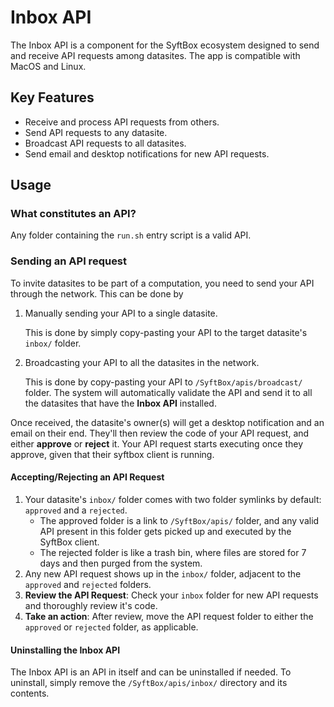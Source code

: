 # Inbox API

The Inbox API is a component for the SyftBox ecosystem designed to send and receive API requests among datasites. The app is compatible with MacOS and Linux.

## Key Features

- Receive and process API requests from others.
- Send API requests to any datasite.
- Broadcast API requests to all datasites.
- Send email and desktop notifications for new API requests.

## Usage

### What constitutes an API?

Any folder containing the `run.sh` entry script is a valid API.

### Sending an API request

To invite datasites to be part of a computation, you need to send your API through the network. This can be done by

1. Manually sending your API to a single datasite.

   This is done by simply copy-pasting your API to the target datasite's `inbox/` folder.

3. Broadcasting your API to all the datasites in the network.

   This is done by copy-pasting your API to `/SyftBox/apis/broadcast/` folder. The system will automatically validate the API and send it to all the datasites that have the **Inbox API** installed.

Once received, the datasite's owner(s) will get a desktop notification and an email on their end. They'll then review the code of your API request, and either **approve** or **reject** it. Your API request starts executing once they approve, given that their syftbox client is running.

#### Accepting/Rejecting an API Request

1. Your datasite's `inbox/` folder comes with two folder symlinks by default: `approved` and a `rejected`.
   - The approved folder is a link to `/SyftBox/apis/` folder, and any valid API present in this folder gets picked up and executed by the SyftBox client.
   - The rejected folder is like a trash bin, where files are stored for 7 days and then purged from the system.
2. Any new API request shows up in the `inbox/` folder, adjacent to the `approved` and `rejected` folders.
3. **Review the API Request**: Check your `inbox` folder for new API requests and thoroughly review it's code.
4. **Take an action**: After review, move the API request folder to either the `approved` or `rejected` folder, as applicable.

#### Uninstalling the Inbox API

The Inbox API is an API in itself and can be uninstalled if needed. To uninstall, simply remove the `/SyftBox/apis/inbox/` directory and its contents.
